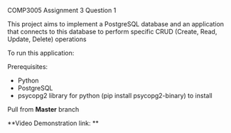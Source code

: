 COMP3005 Assignment 3 Question 1

This project aims to implement a PostgreSQL database 
and an application that connects to this database 
to perform specific CRUD (Create, Read, Update, Delete) operations

To run this application:

Prerequisites:
- Python
- PostgreSQL
- psycopg2 library for python (pip install psycopg2-binary) to install

Pull from **Master** branch

**Video Demonstration link: **


